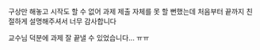 구상만 해놓고 시작도 할 수 없어 과제 제출 자체를 못 할 뻔했는데 처음부터 끝까지 친절하게 설명해주셔서 너무 감사합니다 

교수님 덕분에 과제 잘 끝낼 수 있었습니다... ㅠㅠ 
